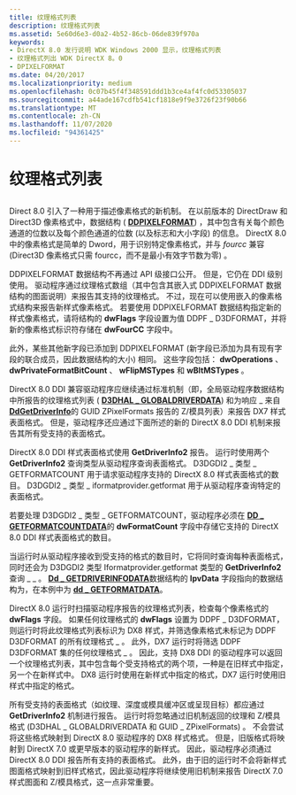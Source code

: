 ```yaml
---
title: 纹理格式列表
description: 纹理格式列表
ms.assetid: 5e60d6e3-d0a2-4b52-86cb-06de839f970a
keywords:
- DirectX 8.0 发行说明 WDK Windows 2000 显示，纹理格式列表
- 纹理格式列出 WDK DirectX 8。0
- DPIXELFORMAT
ms.date: 04/20/2017
ms.localizationpriority: medium
ms.openlocfilehash: 0c07b45f4f348591ddd1b3ce4af4fc0d53305037
ms.sourcegitcommit: a44ade167cdfb541cf1818e9f9e3726f23f90b66
ms.translationtype: MT
ms.contentlocale: zh-CN
ms.lasthandoff: 11/07/2020
ms.locfileid: "94361425"
---
```

# <a name="the-texture-format-list"></a>纹理格式列表


## <span id="ddk_the_texture_format_list_gg"></span><span id="DDK_THE_TEXTURE_FORMAT_LIST_GG"></span>


Direct 8.0 引入了一种用于描述像素格式的新机制。 在以前版本的 DirectDraw 和 Direct3D 像素格式中，数据结构 ( [**DDPIXELFORMAT**](/windows-hardware/drivers/ddi/ksmedia/ns-ksmedia-_ddpixelformat)) ，其中包含有关每个颜色通道的位数以及每个颜色通道的位数 (以及标志和大小字段) 的信息。 DirectX 8.0 中的像素格式是简单的 Dword，用于识别特定像素格式，并与 *fourcc* 兼容 (Direct3D 像素格式只需 fourcc，而不是最小有效字节数为零) 。

DDPIXELFORMAT 数据结构不再通过 API 级接口公开。 但是，它仍在 DDI 级别使用。 驱动程序通过纹理格式数组（其中包含其嵌入式 DDPIXELFORMAT 数据结构的图面说明）来报告其支持的纹理格式。 不过，现在可以使用嵌入的像素格式结构来报告新样式像素格式。 若要使用 DDPIXELFORMAT 数据结构指定新的样式像素格式，请将结构的 **dwFlags** 字段设置为值 DDPF \_ D3DFORMAT，并将新的像素格式标识符存储在 **dwFourCC** 字段中。

此外，某些其他新字段已添加到 DDPIXELFORMAT (新字段已添加为具有现有字段的联合成员，因此数据结构的大小) 相同。 这些字段包括： **dwOperations** 、 **dwPrivateFormatBitCount** 、 **wFlipMSTypes** 和 **wBltMSTypes** 。

DirectX 8.0 DDI 兼容驱动程序应继续通过标准机制（即，全局驱动程序数据结构中所报告的纹理格式列表 ( [**D3DHAL \_ GLOBALDRIVERDATA**](/windows-hardware/drivers/ddi/d3dhal/ns-d3dhal-_d3dhal_globaldriverdata)) 和为响应 \_ 来自 [**DdGetDriverInfo**](/windows/win32/api/ddrawint/nc-ddrawint-pdd_getdriverinfo)的 GUID ZPixelFormats 报告的 Z/模具列表）来报告 DX7 样式表面格式。 但是，驱动程序还应通过下面所述的新的 DirectX 8.0 DDI 机制来报告其所有受支持的表面格式。

DirectX 8.0 DDI 样式表面格式使用 **GetDriverInfo2** 报告。 运行时使用两个 **GetDriverInfo2** 查询类型从驱动程序查询表面格式。 D3DGDI2 \_ 类型 \_ GETFORMATCOUNT 用于请求驱动程序支持的 DirectX 8.0 样式表面格式的数目。 D3DGDI2 \_ 类型 \_ iformatprovider.getformat 用于从驱动程序查询特定的表面格式。

若要处理 D3DGDI2 \_ 类型 \_ GETFORMATCOUNT，驱动程序必须在 [**DD \_ GETFORMATCOUNTDATA**](/windows-hardware/drivers/ddi/d3dhal/ns-d3dhal-_dd_getformatcountdata)的 **dwFormatCount** 字段中存储它支持的 DirectX 8.0 DDI 样式表面格式的数目。

当运行时从驱动程序接收到受支持的格式的数目时，它将同时查询每种表面格式，同时还会为 D3DGDI2 类型 Iformatprovider.getformat 类型的 **GetDriverInfo2** 查询 \_ \_ 。 [**Dd \_ GETDRIVERINFODATA**](/windows/win32/api/ddrawint/ns-ddrawint-dd_getdriverinfodata)数据结构的 **lpvData** 字段指向的数据结构为，在本例中为 [**dd \_ GETFORMATDATA**](/windows-hardware/drivers/ddi/d3dhal/ns-d3dhal-_dd_getformatdata)。

DirectX 8.0 运行时扫描驱动程序报告的纹理格式列表，检查每个像素格式的 **dwFlags** 字段。 如果任何纹理格式的 **dwFlags** 设置为 DDPF \_ D3DFORMAT，则运行时将此纹理格式列表标识为 DX8 样式，并筛选像素格式未标记为 DDPF D3DFORMAT 的所有纹理格式 \_ 。 此外，DX7 运行时将筛选 DDPF D3DFORMAT 集的任何纹理格式 \_ 。 因此，支持 DX8 DDI 的驱动程序可以返回一个纹理格式列表，其中包含每个受支持格式的两个项，一种是在旧样式中指定，另一个在新样式中。 DX8 运行时使用在新样式中指定的格式，DX7 运行时使用旧样式中指定的格式。

所有受支持的表面格式（如纹理、深度或模具缓冲区或呈现目标）都应通过 **GetDriverInfo2** 机制进行报告。 运行时将忽略通过旧机制返回的纹理和 Z/模具格式 (D3DHAL \_ GLOBALDRIVERDATA 和 GUID \_ ZPixelFormats) 。 不会尝试将这些格式映射到 DirectX 8.0 驱动程序的 DX8 样式格式。 但是，旧版格式将映射到 DirectX 7.0 或更早版本的驱动程序的新样式。 因此，驱动程序必须通过 DirectX 8.0 DDI 报告所有支持的表面格式。 此外，由于旧的运行时不会将新样式图面格式映射到旧样式格式，因此驱动程序将继续使用旧机制来报告 DirectX 7.0 样式图面和 Z/模具格式，这一点非常重要。

